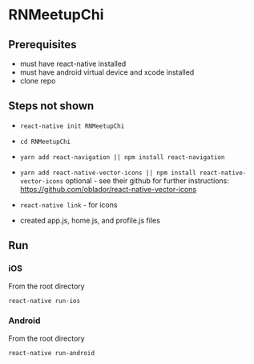 # RNMeetupChi

## Prerequisites
* must have react-native installed
* must have android virtual device and xcode installed
* clone repo

## Steps not shown
* `react-native init RNMeetupChi`
* `cd RNMeetupChi` 
* `yarn add react-navigation || npm install react-navigation`
* `yarn add react-native-vector-icons || npm install react-native-vector-icons` optional - see their github for further instructions: https://github.com/oblador/react-native-vector-icons
* `react-native link` - for icons

* created app.js, home.js, and profile.js files

## Run
### iOS
From the root directory
```shell
react-native run-ios
```

### Android
From the root directory
```shell
react-native run-android
```

